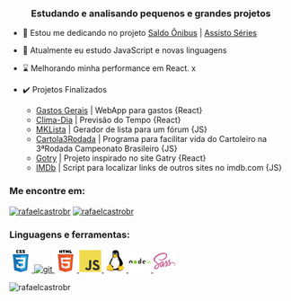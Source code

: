 <h3 align="center">Estudando e analisando pequenos e grandes projetos</h3>

- 🔭 Estou me dedicando no projeto [Saldo Ônibus](https://github.com/rafaelcastrobr/Saldo-Onibus) | [Assisto Séries](https://github.com/rafaelcastrobr/Assisto-series)

- 🌱 Atualmente eu estudo JavaScript e novas linguagens
- ⌛ Melhorando minha performance em React. x
- ✔️ Projetos Finalizados 
  - [Gastos Gerais](https://github.com/rafaelcastrobr/gastos) | WebApp para gastos {React}
  - [Clima-Dia](https://github.com/rafaelcastrobr/clima-dia) | Previsão do Tempo {React}
  - [MKLista](https://github.com/rafaelcastrobr/list-mk) | Gerador de lista para um fórum {JS}
  - [Cartola3Rodada](https://github.com/rafaelcastrobr/Cartola-valorizacao) | Programa para facilitar vida do Cartoleiro na 3ªRodada Campeonato Brasileiro {JS}
  - [Gotry](https://github.com/rafaelcastrobr/gotry-react-projeto) | Projeto inspirado no site Gatry {React}
  - [IMDb](https://github.com/rafaelcastrobr/links-IMDb) | Script para localizar links de outros sites no imdb.com {JS}

<h3 align="left">Me encontre em:</h3>
<p align="left">
<a href="https://linkedin.com/in/rafaelcastrobr" target="blank"><img align="center" src="https://raw.githubusercontent.com/rahuldkjain/github-profile-readme-generator/master/src/images/icons/Social/linked-in-alt.svg" alt="rafaelcastrobr" height="30" width="40" /></a>
<a href="https://instagram.com/rafaelcastrobr" target="blank"><img align="center" src="https://raw.githubusercontent.com/rahuldkjain/github-profile-readme-generator/master/src/images/icons/Social/instagram.svg" alt="rafaelcastrobr" height="30" width="40" /></a>
</p>

<h3 align="left">Linguagens e ferramentas:</h3>
<p align="left">  <a href="https://www.w3schools.com/css/" target="_blank" rel="noreferrer"> <img src="https://raw.githubusercontent.com/devicons/devicon/master/icons/css3/css3-original-wordmark.svg" alt="css3" width="40" height="40"/> </a> <a href="https://git-scm.com/" target="_blank" rel="noreferrer"> <img src="https://www.vectorlogo.zone/logos/git-scm/git-scm-icon.svg" alt="git" width="40" height="40"/> </a> <a href="https://www.w3.org/html/" target="_blank" rel="noreferrer"> <img src="https://raw.githubusercontent.com/devicons/devicon/master/icons/html5/html5-original-wordmark.svg" alt="html5" width="40" height="40"/> </a> <a href="https://developer.mozilla.org/en-US/docs/Web/JavaScript" target="_blank" rel="noreferrer"> <img src="https://raw.githubusercontent.com/devicons/devicon/master/icons/javascript/javascript-original.svg" alt="javascript" width="40" height="40"/> </a> <a href="https://www.linux.org/" target="_blank" rel="noreferrer"> <img src="https://raw.githubusercontent.com/devicons/devicon/master/icons/linux/linux-original.svg" alt="linux" width="40" height="40"/> </a> <a href="https://nodejs.org" target="_blank" rel="noreferrer"> <img src="https://raw.githubusercontent.com/devicons/devicon/master/icons/nodejs/nodejs-original-wordmark.svg" alt="nodejs" width="40" height="40"/> </a> <a href="https://sass-lang.com" target="_blank" rel="noreferrer"> <img src="https://raw.githubusercontent.com/devicons/devicon/master/icons/sass/sass-original.svg" alt="sass" width="40" height="40"/> </a> </p>

<p><img align="center" src="https://github-readme-stats.vercel.app/api/top-langs?username=rafaelcastrobr&show_icons=true&locale=en&layout=compact" alt="rafaelcastrobr" /></p>
